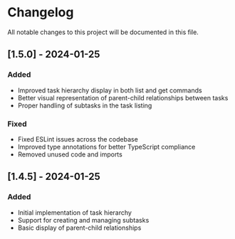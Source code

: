 # Changelog

All notable changes to this project will be documented in this file.

## [1.5.0] - 2024-01-25

### Added
- Improved task hierarchy display in both list and get commands
- Better visual representation of parent-child relationships between tasks
- Proper handling of subtasks in the task listing

### Fixed
- Fixed ESLint issues across the codebase
- Improved type annotations for better TypeScript compliance
- Removed unused code and imports

## [1.4.5] - 2024-01-25

### Added
- Initial implementation of task hierarchy
- Support for creating and managing subtasks
- Basic display of parent-child relationships
